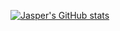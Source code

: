 [![Jasper's GitHub stats](https://github-readme-stats.vercel.app/api?username=JasperSui)](https://github.com/anuraghazra/github-readme-stats)
